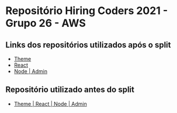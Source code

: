 # Repositório Hiring Coders 2021 - Grupo 26 - AWS
## Links dos repositórios utilizados após o split

- [Theme](https://github.com/Booitt/grupo26-aws-theme)
- [React](https://github.com/Booitt/grupo26-aws-react)
- [Node | Admin](https://github.com/Booitt/grupo26-aws-node)

## Repositório utilizado antes do split
- [Theme | React | Node | Admin](https://github.com/Booitt/grupo26-aws-legacy)
